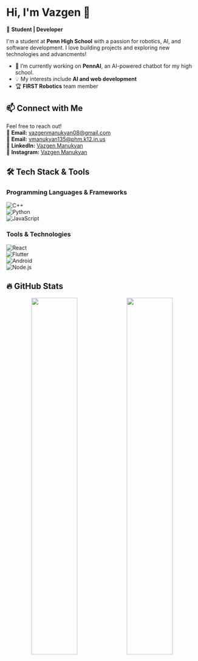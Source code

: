 # Hi, I'm Vazgen 👋  

🚀 **Student | Developer**  

I'm a student at **Penn High School** with a passion for robotics, AI, and software development. I love building projects and exploring new technologies and advancments!

- 🔭 I’m currently working on **PennAI**, an AI-powered chatbot for my high school.  
- 💡 My interests include **AI and web development**  
- 🏆 **FIRST Robotics** team member

## 📫 Connect with Me  
Feel free to reach out!  
📧 **Email:** [vazgenmanukyan08@gmail.com](mailto:vazgenmanukyan08@gmail.com)  
📧 **Email:** [vmanukyan135@phm.k12.in.us](mailto:vmanukyan135@phm.k12.in.us)  
🔗 **LinkedIn:** [Vazgen Manukyan](https://www.linkedin.com/in/vazgen-manukyan-a60601318/)  
🔗 **Instagram:** [Vazgen Manukyan](https://www.instagram.com/)  

## 🛠️ Tech Stack & Tools  
### Programming Languages & Frameworks  
![C++](https://img.shields.io/badge/C%2B%2B-00599C?style=for-the-badge&logo=cplusplus&logoColor=white)  
![Python](https://img.shields.io/badge/Python-3776AB?style=for-the-badge&logo=python&logoColor=white)  
![JavaScript](https://img.shields.io/badge/JavaScript-F7DF1E?style=for-the-badge&logo=javascript&logoColor=black)  

### Tools & Technologies  
![React](https://img.shields.io/badge/React-61DAFB?style=for-the-badge&logo=react&logoColor=black)  
![Flutter](https://img.shields.io/badge/Flutter-02569B?style=for-the-badge&logo=flutter&logoColor=white)  
![Android](https://img.shields.io/badge/Android-3DDC84?style=for-the-badge&logo=android&logoColor=black)  
![Node.js](https://img.shields.io/badge/Node.js-43853D?style=for-the-badge&logo=node.js&logoColor=white)  

## 🔥 GitHub Stats  
<p align="center"> 
  <img src="https://github-readme-stats.vercel.app/api?username=vmanukyann&show_icons=true&theme=tokyonight" width="49%" /> 
  <img src="https://github-readme-streak-stats.herokuapp.com/?user=vmanukyann&theme=tokyonight" width="49%" /> 
</p>
